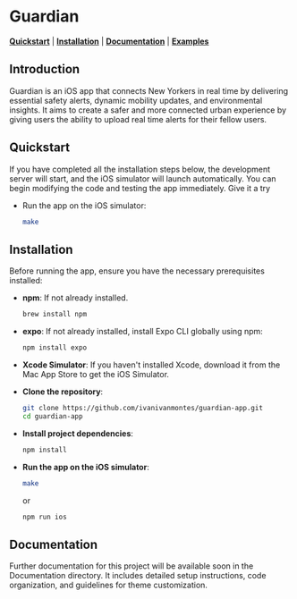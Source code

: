 # Guardian

[**Quickstart**](#quickstart) | [**Installation**](#installation) | [**Documentation**](#documentation) | [**Examples**](#examples)

## Introduction
Guardian is an iOS app that connects New Yorkers in real time by delivering essential safety alerts, dynamic mobility updates, and environmental insights. It aims to create a safer and more connected urban experience by giving users the ability to upload real time alerts for their fellow users.

## Quickstart

If you have completed all the installation steps below, the development server will start, and the iOS simulator will launch automatically. You can begin modifying the code and testing the app immediately. Give it a try 

- Run the app on the iOS simulator:
  ```bash
  make
  ```

## Installation

Before running the app, ensure you have the necessary prerequisites installed:

- **npm**: If not already installed.
  ```bash
  brew install npm
  ```
- **expo**: If not already installed, install Expo CLI globally using npm:
  ```bash
  npm install expo
  ```

- **Xcode Simulator**:
If you haven't installed Xcode, download it from the Mac App Store to get the iOS Simulator.

- **Clone the repository**:
  ```bash
  git clone https://github.com/ivanivanmontes/guardian-app.git
  cd guardian-app
  ```

- **Install project dependencies**:
  ```bash
  npm install
  ```

- **Run the app on the iOS simulator**:
  ```bash
  make
  ```
  or
  ```bash
  npm run ios
  ```

## Documentation

Further documentation for this project will be available soon in the Documentation directory. It includes detailed setup instructions, code organization, and guidelines for theme customization.




